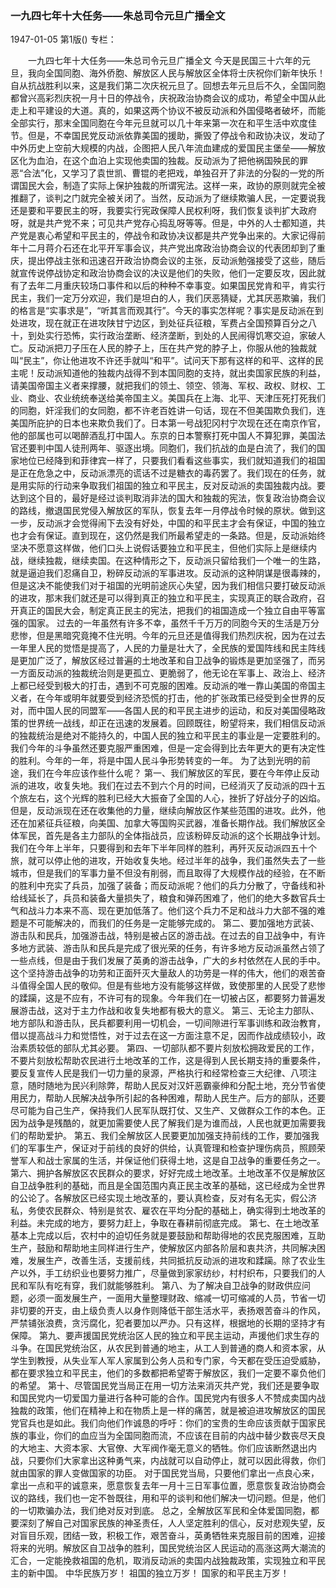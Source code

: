 ### 一九四七年十大任务——朱总司令元旦广播全文

1947-01-05
第1版()
专栏：

　　一九四七年十大任务——朱总司令元旦广播全文
    今天是民国三十六年的元旦，我向全国同胞、海外侨胞、解放区人民与解放区全体将士庆祝你们新年快乐！
    自从抗战胜利以来，这是我们第二次庆祝元旦了。回想去年元旦后不久，全国同胞都曾兴高彩烈庆祝一月十日的停战令，庆祝政治协商会议的成功，希望全中国从此走上和平建设的大道。真的，如果这两个协议不被反动派和外国侵略者破坏，而能全部实行，那末全国同胞在今年元旦就可以几十年来第一次在和平生活中欢度佳节。但是，不幸国民党反动派依靠美国的援助，撕毁了停战令和政协决议，发动了中外历史上空前大规模的内战，企图把人民八年流血建成的爱国民主堡垒——解放区化为血泊，在这个血泊上实现他卖国的独裁。反动派为了把他祸国殃民的罪恶“合法”化，又学习了袁世凯、曹锟的老把戏，单独召开了非法的分裂的一党的所谓国民大会，制造了实际上保护独裁的所谓宪法。这样一来，政协的原则就完全被推翻了，谈判之门就完全被关闭了。当然，反动派为了继续欺骗人民，一定要说我还是要和平要民主的呀，我要实行宪政保障人民权利呀，我们恢复谈判扩大政府呀，就是共产党不来；可见共产党存心捣乱呀等等。但是，中外的人士都知道，共产党是衷心希望和平民主的，停战令和政协决议都是共产党争出来的。大家记得前年十二月蒋介石还在北平开军事会议，共产党出席政治协商会议的代表团却到了重庆，提出停战主张和迅速召开政治协商会议的主张，反动派勉强接受了这些，随后就宣传说停战协定和政治协商会议的决议是他们的失败，他们一定要反攻，因此就有了去年二月重庆较场口事件和以后的种种不幸事变。如果国民党肯和平，肯实行民主，我们一定万分欢迎，我们是坦白的人，我们厌恶猜疑，尤其厌恶欺骗，我们的格言是“实事求是”，“听其言而观其行”。今天的事实怎样呢？事实是反动派在到处进攻，现在就正在进攻陕甘宁边区，到处征兵征粮，军费占全国预算百分之八十，到处实行恐怖，实行政治垄断、经济垄断，到处的人民闹得饥寒交迫，家破人亡。反动派把刀子压在人民的脖子上，压在共产党的脖子上，你服从他的独裁就叫“民主”，你让他进攻不许还手就叫“和平”。试问天下那有这样的和平、这样的民主呢！反动派知道他的独裁内战得不到本国同胞的支持，就出卖国家民族的利益，请美国帝国主义者来撑腰，就把我们的领土、领空、领海、军权、政权、财权、工业、商业、农业统统奉送给美帝国主义。美国兵在上海、北平、天津压死打死我们的同胞，奸淫我们的女同胞，都不许老百姓讲一句话，现在不但美国欺负我们，连美国所庇护的日本也来欺负我们了。日本第一号战犯冈村宁次现在还在南京作官，他的部属也可以喝醉酒乱打中国人。东京的日本警察打死中国人不算犯罪，美国法官还要判中国人徒刑两年、驱逐出境。同胞们，我们抗战的血是白流了，我们的国家地位已经降到和菲律宾一样了，只要我们看看这些事实，我们就知道我们的祖国是正在危急之中，反动派漂亮的谎话不过是糖衣的毒药罢了。我们现在的任务，就是用实际的行动来争取我们祖国的独立和平民主，反对反动派的卖国独裁内战。要达到这个目的，最好是经过谈判取消非法的国大和独裁的宪法，恢复政治协商会议的路线，撤退国民党侵入解放区的军队，恢复去年一月停战令时候的原状。做到这一步，反动派才会觉得闹下去没有好处，中国的和平民主才会有保证，中国的独立也才会有保证。直到现在，这仍然是我们所最希望走的一条路。但是，反动派始终坚决不愿意这样做，他们口头上说假话要独立和平民主，但他们实际上是继续内战，继续独裁，继续卖国。在这种情形之下，反动派只留给我们一个唯一的生路，就是逼迫我们忍痛自卫，粉碎反动派的军事进攻。反动派的这种阴谋是很毒辣的，但是这决不能使我们对于祖国的光明前途灰心失望，因为我们相信只要打破反动派的进攻，那末我们就还是可以得到真正的独立和平民主，实现真正的联合政府，召开真正的国民大会，制定真正民主的宪法，把我们的祖国造成一个独立自由平等富强的国家。
    过去的一年虽然有许多不幸，虽然千千万万的同胞今天的生活是万分悲惨，但是黑暗究竟掩不住光明。今年的元旦还是值得我们热烈庆祝，因为在过去一年里人民的觉悟是提高了，人民的力量是壮大了，全民族的爱国阵线和民主阵线是更加广泛了，解放区经过普遍的土地改革和自卫战争的锻炼是更加坚强了，而另一方面反动派的独裁统治则是更孤立、更脆弱了，他无论在军事上、政治上、经济上都已经受到极大的打击，遇到不可克服的困难。反动派的唯一靠山美国的帝国主义者，在今年或明年就要受到经济恐慌的打击，他的扩张政策已经受到全世界的反对，而中国人民的同盟军——各国人民的和平民主进步的运动，和反对美国侵略政策的世界统一战线，却正在迅速的发展着。回顾既往，盼望将来，我们相信反动派的独裁统治是绝对不能持久的，中国人民的独立和平民主的事业是一定要胜利的。我们今年的斗争虽然还要克服严重困难，但是一定会得到比去年更大的更有决定性的胜利。今年的一年，将是中国人民斗争形势转变的一年。
    为了达到光明的前途，我们在今年应该作些什么呢？
    第一、我们解放区的军民，要在今年停止反动派的进攻，收复失地。我们在过去不到六个月的时间，已经消灭了反动派的四十五个旅左右，这个光辉的胜利已经大大振奋了全国的人心，挫折了好战分子的凶焰。但是，反动派现在还在收集他的力量，继续向解放区作某些范围的进攻。此外，他还在加紧征兵征粮，向美国、加拿大等国购买武器，准备长期作战。我们解放区全体军民，首先是各主力部队的全体指战员，应该粉碎反动派的这个长期战争计划。我们在今年上半年，只要得到和去年下半年同样的胜利，再歼灭反动派四五十个旅，就可以停止他的进攻，开始收复失地。经过半年的战争，我们虽然失去了一些城市，但是我们的军事力量不但没有削弱，而且取得了大规模作战的经验，在不断的胜利中充实了兵员，加强了装备；而反动派呢？他们的兵力分散了，守备线和补给线延长了，兵员和装备大量损失了，粮食和弹药困难了，他们的绝大多数官兵士气和战斗力本来不高、现在更加低落了。他们这个兵力不足和战斗力大部不强的难题是不可能解决的，而我们的任务是一定能够完成的。
    第二、要加强地方武装、游击队和民兵，加强游击战，特别是被占区的游击战。在过去的自卫战争中，有许多地方武装、游击队和民兵是完成了很光荣的任务，有许多地方反动派虽然占领了一些点线，但是由于我们发展了英勇的游击战争，广大的乡村依然在人民的手中。这个坚持游击战争的功劳和正面歼灭大量敌人的功劳是一样的伟大，他们的艰苦奋斗值得全国人民的敬仰。但是有些地方没有能够这样做，致使那里的人民受了悲惨的蹂躏，这是不应有，不许可有的现象。今年我们在一切被占区，都要努力普遍发展游击战，这对于主力作战和收复失地都有极大的意义。
    第三、无论主力部队、地方部队和游击队，民兵都要利用一切机会，一切间隙进行军事训练和政治教育，借以提高战斗力和觉悟性，对于过去在这一方面注意不足，因而作战成绩较小，政治素质较低的部队尤其必要。
    第四、一切部队都不要片刻放松拥政爱民的工作，不要片刻放松帮助农民进行土地改革的工作，这是得到人民长期支持的重要条件，要反复宣传人民是我们一切力量的泉源，严格执行和经常检查三大纪律、八项注意，随时随地为民兴利除弊，帮助人民反对汉奸恶霸豪绅和分配土地，充分节省使用民力，帮助人民解决战争所引起的各种困难，帮助人民生产。后方的部队，还要尽可能为自己生产，保持我们人民军队既打仗、又生产、又做群众工作的本色。正因为战争是残酷的，就更加需要使人民了解我们是为谁而战，人民也就更加需要我们的帮助爱护。
    第五、我们全解放区人民要更加加强支持前线的工作，要加强我们的军事生产，保证对于前线的良好的供给，认真管理和检查护理伤病员，照顾荣誉军人和战士家属的生活，并保证他们获得土地，这是自卫战争的重要任务之一。
    第六、拥护各解放区农民群众的要求，好好完成土地改革。土地改革不仅是解放区自卫战争胜利的基础，而且是全国范围内真正民主改革的基础，这已经成为全世界的公论了。各解放区已经实现土地改革的，要认真检查，反对有名无实，假公济私，务使农民群众、特别是贫农、雇农在平均分配的基础上，确实得到土地改革的利益。未完成的地方，要努力赶上，争取在春耕前彻底完成。
    第七、在土地改革基本上完成以后，农村中的迫切任务就是要鼓励和帮助得地的农民克服困难，互助生产，鼓励和帮助地主同样进行生产，使解放区内部各阶层和衷共济，共同解决困难，发展生产，改善生活，支援前线，共同抵抗反动派的进攻和蹂躏。除了农业生产以外，手工纺织业也要努力推广，尽量做到家家纺纱，村村织布，只要我们的人民和军队有吃有穿，我们就能够胜利。
    第八、为了解决自卫战争的财政供应问题，必须一面发展生产，一面用大量整理财政、缩减一切可缩减的人员，节省一切非切要的开支，由上级负责人以身作则降低干部生活水平，表扬艰苦奋斗的作风，严禁铺张浪费，贪污腐化，犯者要加以严办。只有这样，根据地的长期的坚持才有保障。
    第九、要声援国民党统治区人民的独立和平民主运动，声援他们求生存的斗争。在国民党统治区，从农民到普通的地主，从工人到普通的商人和资本家，从学生到教授，从失业军人军人家属到公务人员和专门家，今天都在受压迫受威胁，都在要求独立和平民主，他们的多数都把希望寄于解放区，我们一定要不辜负他们的希望。
    第十、尽管国民党当局正在用一切方法来消灭共产党，我们还是要争取和国民党内一切爱国力量进行各种可能的合作。国民党内有很多人不赞成卖国内战独裁的政策，他们在精神上和在物质上是一样的痛苦，就是被迫进攻解放区的国民党官兵也是如此。我们向他们作诚恳的呼吁：你们的宝贵的生命应该贡献于国家民族的事业，你们的血应当为全国同胞而流，不应该在目前的内战中替少数丧尽天良的大地主、大资本家、大官僚、大军阀作毫无意义的牺牲。你们应该断然退出内战，只要你们大家拿出这种勇气来，内战就可以自动停止，就可以因此得救，你们就由国家的罪人变做国家的功臣。
    对于国民党当局，只要他们拿出一点良心来，拿出一点和平的诚意来，愿意恢复去年一月十三日军事位置，愿意恢复政治协商会议的路线，我们也一定不咎既往，用和平的谈判和他们解决一切问题。但是，他们的一切欺骗办法，我们绝对反对到底。
    总之，全解放区军民和全体爱国同胞，都要深刻了解自己对国家民族的神圣责任，人人坚定胜利的信心，反对悲观失望，反对盲目乐观，团结一致，积极工作，艰苦奋斗，英勇牺牲来克服目前的困难，迎接将来的光明。解放区自卫战争的胜利，国民党统治区人民运动的高涨这两大潮流的汇合，一定能挽救祖国的危机，取消反动派的卖国内战独裁政策，实现独立和平民主的新中国。
    中华民族万岁！
    祖国的独立万岁！
    国家的和平民主万岁！
